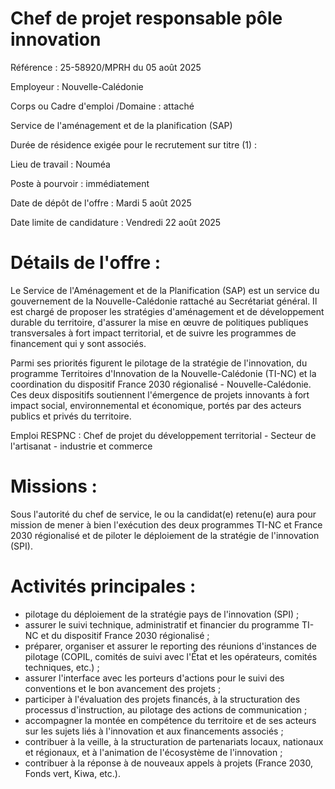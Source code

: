 
# Chef de projet responsable pôle innovation

Référence : 25-58920/MPRH du 05 août 2025

Employeur : Nouvelle-Calédonie

Corps ou Cadre d'emploi /Domaine : attaché

Service de l'aménagement et de la planification (SAP)

Durée de résidence exigée pour le recrutement sur titre (1) :

Lieu de travail : Nouméa

Poste à pourvoir : immédiatement

Date de dépôt de l'offre : Mardi 5 août 2025

Date limite de candidature : Vendredi 22 août 2025

# Détails de l'offre :

Le Service de l'Aménagement et de la Planification (SAP) est un service du gouvernement de la Nouvelle-Calédonie rattaché au Secrétariat général. Il est chargé de proposer les stratégies d'aménagement et de développement durable du territoire, d'assurer la mise en œuvre de politiques publiques transversales à fort impact territorial, et de suivre les programmes de financement qui y sont associés.

Parmi ses priorités figurent le pilotage de la stratégie de l'innovation, du programme Territoires d'Innovation de la Nouvelle-Calédonie (TI-NC) et la coordination du dispositif France 2030 régionalisé - Nouvelle-Calédonie. Ces deux dispositifs soutiennent l'émergence de projets innovants à fort impact social, environnemental et économique, portés par des acteurs publics et privés du territoire.

Emploi RESPNC : Chef de projet du développement territorial - Secteur de l'artisanat - industrie et commerce

# Missions :

Sous l'autorité du chef de service, le ou la candidat(e) retenu(e) aura pour mission de mener à bien l'exécution des deux programmes TI-NC et France 2030 régionalisé et de piloter le déploiement de la stratégie de l'innovation (SPI).

# Activités principales :

- pilotage du déploiement de la stratégie pays de l'innovation (SPI) ;
- assurer le suivi technique, administratif et financier du programme TI-NC et du dispositif France 2030 régionalisé ;
- préparer, organiser et assurer le reporting des réunions d'instances de pilotage (COPIL, comités de suivi avec l'État et les opérateurs, comités techniques, etc.) ;
- assurer l'interface avec les porteurs d'actions pour le suivi des conventions et le bon avancement des projets ;
- participer à l'évaluation des projets financés, à la structuration des processus d'instruction, au pilotage des actions de communication ;
- accompagner la montée en compétence du territoire et de ses acteurs sur les sujets liés à l'innovation et aux financements associés ;
- contribuer à la veille, à la structuration de partenariats locaux, nationaux et régionaux, et à l'animation de l'écosystème de l'innovation ;
- contribuer à la réponse à de nouveaux appels à projets (France 2030, Fonds vert, Kiwa, etc.).
